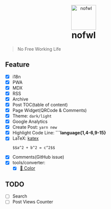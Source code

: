 <p align="center" style="margin-bottom: 0">
  <a href="https://nofwl.com">
    <img alt="nofwl" src="./static/lencx.png" width="80" />
  </a>
</p>
<h1 align="center" style="margin-top: 0">nofwl</h1>

> No Free Working Life

## Feature

- [x] i18n
- [x] PWA
- [x] MDX
- [x] RSS
- [x] Archive
- [x] Post TOC(table of content)
- [x] Page Widget(QRCode & Comments)
- [x] Theme: `dark/light`
- [x] Google Analytics
- [x] Create Post: `yarn new`
- [x] Highlight Code Line: **```language{1,4-6,9-15}**
- [x] LaTeX: [katex](https://katex.org/docs/supported.html)
  ```mdx
  $$a^2 + b^2 = c^2$$
  ```
- [x] Comments(GitHub issue)
- [x] tools/converter:
  - [x] [🎨 Color](https://www.nofwl.com/tools/converter#color_converter)

## TODO

- [ ] Search
- [ ] Post Views Counter
  <!-- - [ ] Post(online): create, edit, delete -->

<!-- https://www.gatsbyjs.org/docs/adding-search/ -->

<!-- ## Rust

### Generate File

```bash
# copy genfile to /bin directory
# run bash
./rs.sh
``` -->

<!-- ```bash
# yarn start error
npm install --ignore-scripts=false --verbose
``` -->
